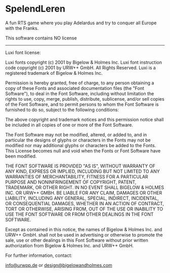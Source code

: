SpelendLeren
============

A fun RTS game where you play Adelardus and try to conquer all Europe with the Franks.


This software contains NO license


-------------------------------------------------------------------------------------------

Luxi font license:

Luxi fonts copyright (c) 2001 by Bigelow & Holmes Inc. Luxi font instruction code copyright (c) 2001 by URW++ GmbH. All Rights Reserved. Luxi is a registered trademark of Bigelow & Holmes Inc.

Permission is hereby granted, free of charge, to any person obtaining a copy of these Fonts and associated documentation files (the "Font Software"), to deal in the Font Software, including without limitation the rights to use, copy, merge, publish, distribute, sublicense, and/or sell copies of the Font Software, and to permit persons to whom the Font Software is furnished to do so, subject to the following conditions:

The above copyright and trademark notices and this permission notice shall be included in all copies of one or more of the Font Software.

The Font Software may not be modified, altered, or added to, and in particular the designs of glyphs or characters in the Fonts may not be modified nor may additional glyphs or characters be added to the Fonts. This License becomes null and void when the Fonts or Font Software have been modified.

THE FONT SOFTWARE IS PROVIDED "AS IS", WITHOUT WARRANTY OF ANY KIND, EXPRESS OR IMPLIED, INCLUDING BUT NOT LIMITED TO ANY WARRANTIES OF MERCHANTABILITY, FITNESS FOR A PARTICULAR PURPOSE AND NONINFRINGEMENT OF COPYRIGHT, PATENT, TRADEMARK, OR OTHER RIGHT. IN NO EVENT SHALL BIGELOW & HOLMES INC. OR URW++ GMBH. BE LIABLE FOR ANY CLAIM, DAMAGES OR OTHER LIABILITY, INCLUDING ANY GENERAL, SPECIAL, INDIRECT, INCIDENTAL, OR CONSEQUENTIAL DAMAGES, WHETHER IN AN ACTION OF CONTRACT, TORT OR OTHERWISE, ARISING FROM, OUT OF THE USE OR INABILITY TO USE THE FONT SOFTWARE OR FROM OTHER DEALINGS IN THE FONT SOFTWARE.

Except as contained in this notice, the names of Bigelow & Holmes Inc. and URW++ GmbH. shall not be used in advertising or otherwise to promote the sale, use or other dealings in this Font Software without prior written authorization from Bigelow & Holmes Inc. and URW++ GmbH.

For further information, contact:

info@urwpp.de or design@bigelowandholmes.com